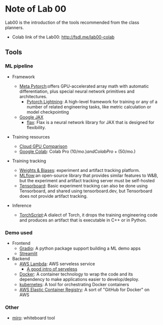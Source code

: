 # Note of Lab 00

Lab00 is the introduction of the tools recommended from the class planners.

- Colab link of the Lab00: http://fsdl.me/lab00-colab

## Tools 
### ML pipeline
- Framework
    - [Meta Pytorch](https://pytorch.org/):offers GPU-accelerated array math with automatic differentiation, plus special neural network primitives and architectures.
        - [Pytorch Lightning](https://pytorch-lightning.readthedocs.io/en/stable/): A high-level framework for training or any of a number of related engineering tasks, like metric calculation or model checkpointing
    - [Google JAX](https://github.com/google/jax)
        - [flax](https://github.com/google/flax): Flax is a neural network library for JAX that is designed for flexibility. 

- Training resources
    - [Cloud GPU Comparison](https://fullstackdeeplearning.com/cloud-gpus/)
    - [Google Colab](https://colab.research.google.com): Colab Pro ($10/mo.) and Colab Pro+ ($50/mo.) 

- Training tracking 
    - [Weights & Biases](https://docs.wandb.ai/): experiment and artifact tracking platform.
    - [MLflow](https://github.com/mlflow/mlflow):an open-source library that provides similar features to W&B, but the experiment and artifact tracking server must be self-hosted
    - [Tensorboard](https://www.tensorflow.org/tensorboard):  Basic experiment tracking can also be done using Tensorboard, and shared using tensorboard.dev, but Tensorboard does not provide artifact tracking. 

- Inference
    - [TorchScript](https://pytorch.org/docs/stable/jit.html):A dialect of Torch, it drops the training engineering code and produces an artifact that is executable in C++ or in Python.

### Demo used
- Frontend 
    - [Gradio](https://gradio.app/): A python package support building a ML demo apps 
    - [Streamlit](https://streamlit.io/) 
- Backend
    - [AWS Lambda](https://aws.amazon.com/tw/lambda/): AWS serveless service
        - [A good intro of serveless](https://sst.dev/chapters/what-is-serverless.html)
    - [Docker](https://docker-curriculum.com/): A container technology to wrap the code and its dependency to make applications easier to develop/deploy.
    - [kubernetes](https://kubernetes.io/): A tool for orchestrating Docker containers
    - [AWS Elastic Container Registry](https://aws.amazon.com/tw/ecr/): A sort of "GitHub for Docker" on AWS 

### Other
- [miro](https://miro.com/): whiteboard tool